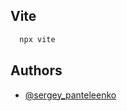 ## Vite



```bash
  npx vite
```


## Authors

- [@sergey_panteleenko](https://www.github.com/depst0r)

